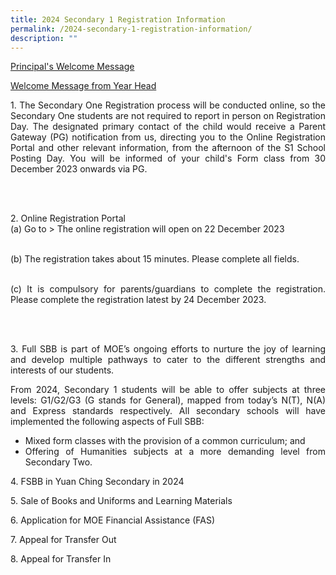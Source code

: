 ```yaml
---
title: 2024 Secondary 1 Registration Information
permalink: /2024-secondary-1-registration-information/
description: ""
---
```


[Principal's Welcome Message](/files/welcome%20message%20sec%201%20registration%202023_ms%20ng.pdf)

[Welcome Message from Year Head](/files/year%20head's%20welcome%20message.pdf)


<p style="text-align: justify;">1. The Secondary One Registration process will be conducted online, so the Secondary One students are not required to report in person on Registration Day. The designated primary contact of the child would receive a Parent Gateway (PG) notification from us, directing you to the Online Registration Portal and other relevant information, from the afternoon of the S1 School Posting Day. You will be informed of your child's Form class from 30 December 2023 onwards via PG.</p><br> 
<br>
<p style="text-align: justify;">2. Online Registration Portal<br>(a) Go to &gt; The online registration will open on 22 December 2023</p>
<p style="text-align: justify;"><br>(b) The registration takes about 15 minutes. Please complete all fields.</p>
<p style="text-align: justify;"><br>(c) It is compulsory for parents/guardians to complete the registration. Please complete the registration latest by 24 December 2023.</p>
<br>
<br>
<p style="text-align: justify;">3. Full SBB is part of MOE’s ongoing efforts to nurture the joy of learning and develop multiple pathways to cater to the different strengths and interests of our students.</p>
<p style="text-align: justify;">From 2024, Secondary 1 students will be able to offer subjects at three levels: G1/G2/G3 (G stands for General), mapped from today’s N(T), N(A) and Express standards respectively. All secondary schools will have implemented the following aspects of Full SBB:</p>
<ul>
<li style="text-align: justify;">Mixed form classes with the provision of a common curriculum; and</li>
<li style="text-align: justify;">Offering of Humanities subjects at a more demanding level from Secondary Two.</li>
</ul>

<p style="text-align: justify;">4. FSBB in Yuan Ching Secondary in 2024</p>
<p style="text-align: justify;">5. Sale of Books and Uniforms and Learning Materials</p>
<p style="text-align: justify;">6. Application for MOE Financial Assistance (FAS)</p>
<p style="text-align: justify;">7. Appeal for Transfer Out</p>
<p style="text-align: justify;">8. Appeal for Transfer In</p>
